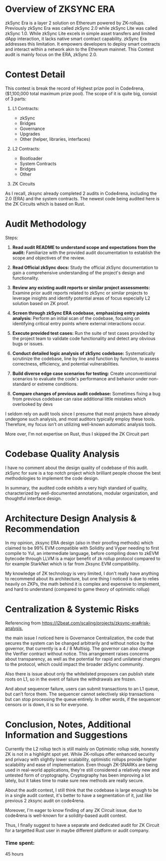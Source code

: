 # Overview of ZKSYNC ERA

zkSync Era is a layer 2 solution on Ethereum powered by ZK-rollups. Previously zkSync Era was called zkSync 2.0 while zkSync Lite was called zkSync 1.0. While zkSync Lite excels in simple asset transfers and limited dApp interaction, it lacks native smart contract capability. zkSync Era addresses this limitation. It empowers developers to deploy smart contracts and interact within a network akin to the Ethereum mainnet. This Contest audit is mainly focus on the ERA, zkSync 2.0.

# Contest Detail

This contest is break the record of Highest prize pool in Code4rena, ($1,100,000 total maximum prize pool).
The scope of it is quite big, consist of 3 parts:

1. L1 Contracts:

   - zkSync
   - Bridges
   - Governance
   - Upgrades
   - Other (helper, libraries, interfaces)

2. L2 Contracts:

   - Bootloader
   - System Contracts
   - Bridges
   - Other

3. ZK Circuits

As I recall, zksync already completed 2 audits in Code4rena, including the 2.0 (ERA) and the system contracts. The newest code being audited here is the ZK Circuits which is based on Rust.

# Audit Methodology

Steps:

1. **Read audit README to understand scope and expectations from the audit:** Familiarize with the provided audit documentation to establish the scope and objectives of the review.

2. **Read Official zkSync docs:** Study the official zkSync documentation to gain a comprehensive understanding of the project's design and functionality.

3. **Review any existing audit reports or similar project assessments:** Examine prior audit reports related to zkSync or similar projects to leverage insights and identify potential areas of focus especially L2 solution based on ZK proof.

4. **Screen through zkSync ERA codebase, emphasizing entry points analysis:** Perform an initial scan of the codebase, focusing on identifying critical entry points where external interactions occur.

5. **Execute provided test cases:** Run the suite of test cases provided by the project team to validate code functionality and detect any obvious bugs or issues.

6. **Conduct detailed logic analysis of zkSync codebase:** Systematically scrutinize the codebase, line by line and function by function, to assess correctness, efficiency, and potential vulnerabilities.

7. **Build diverse edge case scenarios for testing:** Create unconventional scenarios to evaluate the code's performance and behavior under non-standard or extreme conditions.

8. **Compare changes of previous audit codebase:** Sometimes fixing a bug from previous codebase can raise additional little mistakes which overlooked by devs

I seldom rely on audit tools since I presume that most projects have already undergone such analysis, and most auditors typically employ these tools. Therefore, my focus isn't on utilizing well-known automatic analysis tools.

More over, I'm not expertise on Rust, thus I skipped the ZK Circuit part

# Codebase Quality Analysis

I have no comment about the design quality of codebase of this audit. zkSync for sure is a top notch project which brilliant people choose the best methodologies to implement the code design.

In summary, the audited code exhibits a very high standard of quality, characterized by well-documented annotations, modular organization, and thoughtful interface design.

# Architecture Design Analysis & Recommendation

In my opinion, zksync ERA design (also in their proofing methods) which claimed to be 99% EVM compatible with Solidity and Vyper needing to first compile to Yul, an intermediate language, before compiling down to zkEVM bytecode through LLVM is a major benefit of zk rollup protocol compared to for example StarkNet which is far from Zksync EVM compatibility.

My knowledge of ZK technology is very limited, I don't really have anything to recommend about its architecture, but one thing I noticed is due to relies heavily on ZKPs, the math behind it is complex and expensive to implement, and hard to understand (compared to game theory of optimistic rollup)

# Centralization & Systemic Risks

Referencing from https://l2beat.com/scaling/projects/zksync-era#risk-analysis,

the main issue I noticed here is Governance Centralization, the code that secures the system can be changed arbitrarily and without notice by the governor, that currently is a 4 / 8 Multisig. The governor can also change the Verifier contract without notice. This arrangement raises concerns about transparency, as well as the potential for rapid and unilateral changes to the protocol, which could impact the broader zkSync community.

Also there is issue about only the whitelisted proposers can publish state roots on L1, so in the event of failure the withdrawals are frozen.

And about sequencer failure, users can submit transactions to an L1 queue, but can’t force them. The sequencer cannot selectively skip transactions but can stop processing the queue entirely. In other words, if the sequencer censors or is down, it is so for everyone.

# Conclusion, Notes, Additional Information and Suggestions

Currently the L2 rollup tech is still mainly on Optimistic rollup side, honestly ZK is not in a highlight spot yet. While ZK-rollups offer enhanced security and privacy with slightly lower scalability, optimistic rollups provide higher scalability and ease of implementation. Even though ZK-SNARKs are being used in real-world applications, they're still considered a relatively new and untested form of cryptography. Cryptography has been improving a lot lately, but it takes time to make sure new methods are really secure. 

About the audit contest, I still think that the codebase is large enough to be in a single audit contest, it's better to have a segmentation of it, just like previous 2 zksync audit on code4rena. 

Moreover, I'm eager to know finding of any ZK Circuit issue, due to code4rena is well-known for a solidity-based audit contest. 

Thus, I finally suggest to have a separate and dedicated audit for ZK Circuit for a targetted Rust user in maybe different platform or audit company.

### Time spent:
45 hours